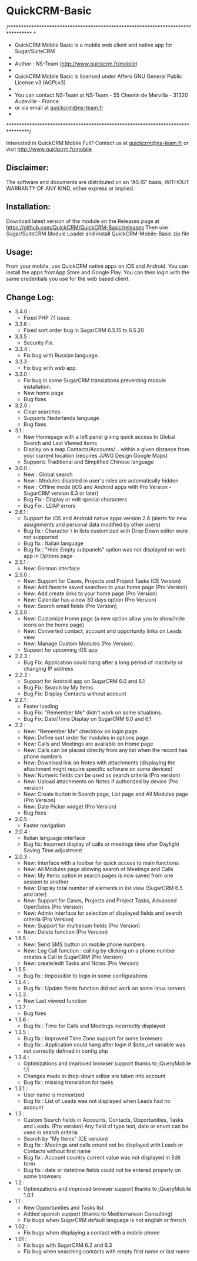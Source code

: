 # QuickCRM-Basic
/*********************************************************************************
 * 
 * QuickCRM Mobile Basic is a mobile web client and native app for Sugar/SuiteCRM
 * 
 * Author : NS-Team (http://www.quickcrm.fr/mobile)
 *
 * QuickCRM Mobile Basic is licensed under Affero GNU General Public License v3 (AGPLv3) 
 * 
 * You can contact NS-Team at NS-Team - 55 Chemin de Mervilla - 31320 Auzeville - France
 * or via email at quickcrm@ns-team.fr
 * 
 ********************************************************************************/

Interested in QuickCRM Mobile Full?
Contact us at quickcrm@ns-team.fr or visit http://www.quickcrm.fr/mobile

Disclaimer:
-----------
The software and documents are distributed on an “AS IS” basis, WITHOUT WARRANTY OF ANY KIND, either express or implied.

Installation:
-------------
Download latest version of the module on the Releases page at https://github.com/QuickCRM/QuickCRM-Basic/releases
Then use Sugar/SuiteCRM Module Loader and install QuickCRM-Mobile-Basic zip file

Usage:
------
From your mobile, use QuickCRM native apps on iOS and Android. You can install the apps fromApp Store and Google Play.
You can then login with the same credentials you use for the web based client.

Change Log:
-----------
- 3.4.0 :
  * Fixed PHP 7.1 issue.
- 3.3.6 :
  * Fixed sort order bug in SugarCRM 6.5.15 to 6.5.20
- 3.3.5 :
  * Security Fix.
- 3.3.4 :
  * Fix bug with Russian language.
- 3.3.3 :
  * Fix bug with web app.
- 3.3.0 :
  * Fix bug in some SugarCRM translations preventing module installation.
  * New home page
  * Bug fixes
- 3.2.0 :
  * Clear searches
  * Supports Nederlands language
  * Bug fixes
- 3.1 :
  * New Homepage with a left panel giving quick access to Global Search and Last Viewed items
  * Display on a map Contacts/Accounts/... within a given distance from your current location (requires JJWG Design Google Maps)
  * Supports Traditional and Simplified Chinese language
- 3.0.0 :
  * New : Global search
  * New : Modules disabled in user's roles are automatically hidden
  * New : Offline mode (iOS and Android apps with Pro Version - SugarCRM version 6.3 or later)
  * Bug Fix : Display or edit special characters
  * Bug Fix : LDAP errors
- 2.6.1 :
  * Support for iOS and Android native apps version 2.6 (alerts for new assignments and personal data modified by other users)
  * Bug fix : Character \ in lists customized with Drop Down editor were not supported
  * Bug fix : Italian language
  * Bug fix : "Hide Empty subpanels" option was not displayed on web app in Options page
- 2.5.1 :
  * New: German interface
- 2.5.0 :
  * New: Support for Cases, Projects and Project Tasks (CE Version)
  * New: Add favorite saved searches to your home page (Pro Version)
  * New: Add create links to your home page (Pro Version)
  * New: Calendar has a new 30 days option (Pro Version)
  * New: Search email fields (Pro Version)
- 2.3.0 :
  * New: Customize Home page (a new option allow you to show/hide icons on the home page)
  * New: Converted contact, account and opportunity links on Leads view
  * New: Manage Custom Modules (Pro Version).
  * Support for upcoming iOS app
- 2.2.3 :
  * Bug Fix: Application could hang after a long period of inactivity or changing IP address
- 2.2.2 :
  * Support for Android app on SugarCRM 6.0 and 6.1
  * Bug Fix: Search by My Items.
  * Bug Fix: Display Contacts without account
- 2.2.1 :
  * Faster loading
  * Bug Fix: "Remember Me" didn't work on some situations.
  * Bug Fix: Date/Time Display on SugarCRM 6.0 and 6.1
- 2.2 :
  * New: "Remember Me" checkbox on login page.
  * New: Define sort order for modules in options page.
  * New: Calls and Meetings are available on Home page
  * New: Calls can be placed directly from any list when the record has phone numbers
  * New: Download link on Notes with attachments (displaying the attachment might require specific software on some devices)
  * New: Numeric fields can be used as search criteria (Pro version)
  * New: Upload attachments on Notes if authorized by device (Pro version)
  * New: Create button in Search page, List page and All Modules page (Pro Version)
  * New: Date Picker widget (Pro Version)
  * Bug fixes
- 2.0.5 :
  * Faster navigation
- 2.0.4 :
  * Italian language interface
  * Bug fix: Incorrect display of calls or meetings time after Daylight Saving Time adjustment
- 2.0.3 :
  * New: Interface with a toolbar for quick access to main functions
  * New: All Modules page allowing search of Meetings and Calls
  * New: My Items option in search pages is now saved from one session to another
  * New: Display total number of elements in list view (SugarCRM 6.5 and later)
  * New: Support for Cases, Projects and Project Tasks, Advanced OpenSales (Pro Version)
  * New: Admin interface for selection of displayed fields and search criteria (Pro Version)
  * New: Support for multienum fields (Pro Version)
  * New: Delete function (Pro Version)
- 1.6.5 :
  * New: Send SMS button on mobile phone numbers
  * New: Log Call function : calling by clicking on a phone number creates a Call in SugarCRM (Pro Version)
  * New: create/edit Tasks and Notes (Pro Version)
- 1.5.5 :
  * Bug fix : Impossible to login in some configurations
- 1.5.4 :
  * Bug fix : Update fields function did not work on some linux servers
- 1.5.3 :
  * New Last viewed function
- 1.3.7 :
  * Bug fixes
- 1.3.6 :
  * Bug fix : Time for Calls and Meetings incorrectly displayed
- 1.3.5 :
  * Bug fix : Improved Time Zone support for some browsers
  * Bug fix : Application could hang after login if $site_url variable was not correctly defined in config.php 
- 1.3.4 :
  * Optimizations and improved browser support thanks to jQueryMobile 1.1 
  * Changes made in drop-down editor are taken into account
  * Bug fix : missing translation for tasks
- 1.3.1 :
  * User name is memorized 
  * Bug fix : List of Leads was not displayed when Leads had no account
- 1.3 :
   * Custom Search fields in Accounts, Contacts, Opportunities, Tasks and Leads. (Pro version)
     Any field of type text, date or enum can be used in search criteria
   * Search by "My Items" (CE version)
   * Bug fix : Meetings and calls cound not be displayed with Leads or Contacts without first name
   * Bug fix : Account country current value was not displayed in Edit form
   * Bug fix : date or datetime fields could not be entered properly on some browsers
- 1.2 :
   * Optimizations and improved browser support thanks to jQueryMobile 1.0.1
- 1.1 :
   * New Opportunities and Tasks list
   * Added spanish support (thanks to Mediterranean Consulting)
   * Fix bugs when SugarCRM default language is not english or french
- 1.02 :
   * Fix bugs when displaying a contact with a mobile phone
- 1.01 :
   * Fix bugs with SugarCRM 6.2 and 6.3
   * Fix bug when searching contacts with empty first name or last name
   
